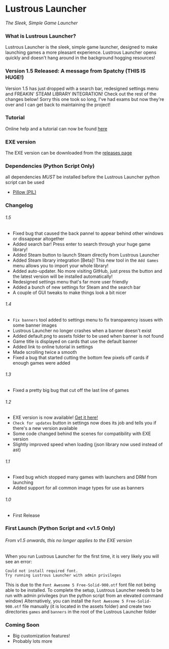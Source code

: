 # Lustrous Launcher
_The Sleek, Simple Game Launcher_

### What is Lustrous Launcher?
Lustrous Launcher is the sleek, simple game launcher, designed to make launching games a more pleasant experience.
Lustrous Launcher opens quickly and doesn't hang around in the background hogging resources!

### Version 1.5 Released: A message from Spatchy (THIS IS HUGE!)
Version 1.5 has just dropped with a search bar, redesigned settings menu and FREAKIN' STEAM LIBRARY INTEGRATION! Check out the rest of the changes below! Sorry this one took so long, I've had exams but now they're over and I can get back to maintaining the project!

### Tutorial
Online help and a tutorial can now be found [here](https://spatchy.github.io/Lustrous-Launcher/tutorial)

### EXE version
The EXE version can be downloaded from the [releases page](https://github.com/Spatchy/Lustrous-Launcher/releases/latest)

### Dependencies (Python Script Only)
all dependencies *MUST* be installed before the Lustrous Launcher python script can be used
- [Pillow (PIL)](https://pillow.readthedocs.io/en/latest/installation.html)

### Changelog
###### 1.5
- Fixed bug that caused the back pannel to appear behind other windows or dissappear altogether
- Added search bar! Press enter to search through your huge game library!
- Added Steam button to launch Steam directly from Lustrous Launcher
- Added Steam library integration [Beta]! This new tool in the `Add Games` menu allows you to import your whole library!
- Added auto-updater. No more visiting GitHub, just press the button and the latest version will be installed automatically!
- Redesigned settings menu that's far more user friendly
- Added a bunch of new settings for Steam and the search bar
- A couple of GUI tweaks to make things look a bit nicer
###### 1.4
- `Fix banners` tool added to settings menu to fix transparency issues with some banner images
- Lustrous Launcher no longer crashes when a banner doesn't exist
- Added default.png to assets folder to be used when banner is not found
- Game title is displayed on cards that use the default banner
- Added link to online tutorial in settings
- Made scrolling twice a smooth
- Fixed a bug that started cutting the bottom few pixels off cards if enough games were added
###### 1.3
- Fixed a pretty big bug that cut off the last line of games
###### 1.2
- EXE version is now available! [Get it here!](https://github.com/Spatchy/Lustrous-Launcher/releases/latest)
- `Check for updates` button in settings now does its job and tells you if there's a new version available
- Some code changed behind the scenes for compatibility with EXE version
- Slightly improved speed when loading (json library now used instead of ast)
###### 1.1
- Fixed bug which stopped many games with launchers and DRM from launching
- Added support for all common image types for use as banners
###### 1.0
- First Release

### First Launch (Python Script and <v1.5 Only)
###### From v1.5 onwards, this no longer applies to the EXE version
When you run Lustrous Launcher for the first time, it is very likely you will see an error:
```
Could not install required font.
Try running Lustrous Launcher with admin privileges
```
This is due to the `Font Awesome 5 Free-Solid-900.otf` font file not being able to be installed.
To complete the setup, Lustrous Launcher needs to be run with admin privileges (run the python script from an elevated command window)
Alternatively, you can install the `Font Awesome 5 Free-Solid-900.otf` file manually (it is located in the assets folder) and create two directories `games` and `banners` in the root of the Lustrous Launcher folder

### Coming Soon
- Big customization features!
- Probably lots more
